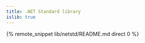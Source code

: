 ```yaml
---
title: .NET Standard library
islib: true
---
```


{% remote_snippet lib/netstd/README.md direct 0 %}
